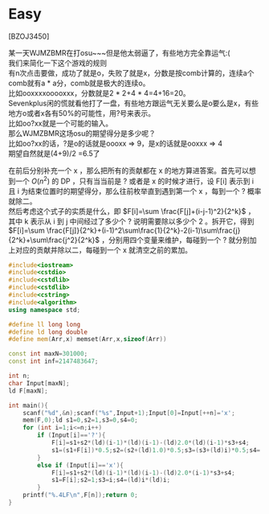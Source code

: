 # Easy
[BZOJ3450]

某一天WJMZBMR在打osu~~~但是他太弱逼了，有些地方完全靠运气:(  
我们来简化一下这个游戏的规则  
有n次点击要做，成功了就是o，失败了就是x，分数是按comb计算的，连续a个comb就有a * a分，comb就是极大的连续o。  
比如ooxxxxooooxxx，分数就是2 * 2+4 * 4=4+16=20。  
Sevenkplus闲的慌就看他打了一盘，有些地方跟运气无关要么是o要么是x，有些地方o或者x各有50%的可能性，用?号来表示。  
比如oo?xx就是一个可能的输入。  
那么WJMZBMR这场osu的期望得分是多少呢？  
比如oo?xx的话，?是o的话就是oooxx => 9，是x的话就是ooxxx => 4  
期望自然就是(4+9)/2 =6.5了

在前后分别补充一个 x ，那么把所有的贡献都在 x 的地方算进答案。首先可以想到一个 $O(n^2)$ 的 DP ，只有当当前是 ? 或者是 x 的时候才进行，设 F[i] 表示到 i 且 i 为结束位置时的期望得分，那么往前枚举直到遇到第一个 x ，每到一个 ? 概率就除二。  
然后考虑这个式子的实质是什么，即 $F[i]=\sum \frac{F[j]+(i-j-1)^2}{2^k}$ ，其中 k 表示从 i 到 j 中间经过了多少个 ? 说明需要除以多少个 2 。拆开它，得到 $F[i]=\sum \frac{F[j]}{2^k}+(i-1)^2\sum\frac{1}{2^k}-2(i-1)\sum\frac{j}{2^k}+\sum\frac{j^2}{2^k}$ ，分别用四个变量来维护，每碰到一个 ? 就分别加上对应的贡献并除以二，每碰到一个 x 就清空之前的累加。

```cpp
#include<iostream>
#include<cstdio>
#include<cstdlib>
#include<cstdlib>
#include<cstring>
#include<algorithm>
using namespace std;

#define ll long long
#define ld long double
#define mem(Arr,x) memset(Arr,x,sizeof(Arr))

const int maxN=301000;
const int inf=2147483647;

int n;
char Input[maxN];
ld F[maxN];

int main(){
	scanf("%d",&n);scanf("%s",Input+1);Input[0]=Input[++n]='x';
	mem(F,0);ld s1=0,s2=1,s3=0,s4=0;
	for (int i=1;i<=n;i++)
		if (Input[i]=='?'){
			F[i]=s1+s2*(ld)(i-1)*(ld)(i-1)-(ld)2.0*(ld)(i-1)*s3+s4;
			s1=(s1+F[i])*0.5;s2=(s2+(ld)1.0)*0.5;s3=(s3+(ld)i)*0.5;s4=(s4+(ld)i*(ld)i)*0.5;
		}
		else if (Input[i]=='x'){
			F[i]=s1+s2*(ld)(i-1)*(ld)(i-1)-(ld)2.0*(i-1)*s3+s4;
			s1=F[i];s2=1;s3=i;s4=(ld)i*(ld)i;
		}
	printf("%.4LF\n",F[n]);return 0;
}
```